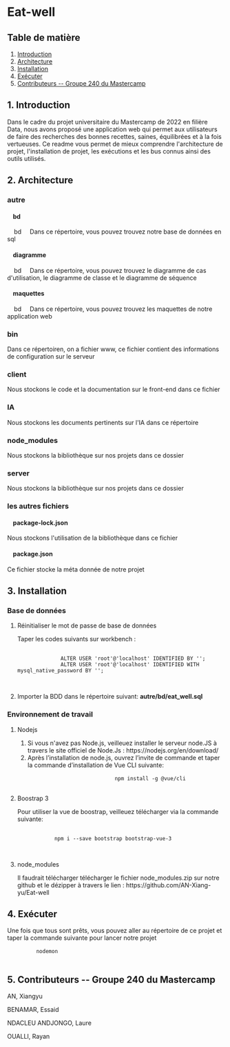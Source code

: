 
<h1>Eat-well</h1> 


<article> 
  <section>
    <h2>Table de matière </h2>
    <nav>
      <ol>
        <li><a href = "#introduction">Introduction</a></li>
        <li><a href = "#architecture">Architecture</a></li>
        <li><a href = "#installation">Installation</a></li>
        <li><a href = "#executer">Exécuter</a></li>
        <li><a href = "#contributeurs">Contributeurs -- Groupe 240 du Mastercamp</a></li>
      </ol>
    </nav>
  </section>
</article>

 <article>
  <section id="introduction">
    <h2>1. Introduction</h2>
    <div> 
      <p>
        Dans le cadre du projet universitaire du Mastercamp de 2022 en filière Data, nous avons proposé une application web qui permet aux utilisateurs de faire des recherches des bonnes recettes, saines, équilibrées et à la fois vertueuses. Ce readme vous permet de mieux comprendre l'architecture de projet, l'installation de projet, les exécutions et les bus connus ainsi des outils utilisés.
      </p>
    </div>
  </section>
</article>

<article> 
  <section id="architecture">
    <h2>2. Architecture </h2>
    <div>
      <h3>autre</h3>
      <div>
        <h4>&nbsp&nbsp&nbsp&nbspbd </h4>
        <p>&nbsp&nbsp&nbsp&nbspbd&nbsp&nbsp&nbsp&nbsp Dans ce répertoire, vous pouvez trouvez notre base de données en sql </p>
      </div>
      <div>
        <h4>&nbsp&nbsp&nbsp&nbspdiagramme </h4>
        <p>&nbsp&nbsp&nbsp&nbspbd&nbsp&nbsp&nbsp&nbsp Dans ce répertoire, vous pouvez trouvez le diagramme de cas d'utilisation, le diagramme de classe et le diagramme de séquence </p>
      </div>
      <div>
        <h4>&nbsp&nbsp&nbsp&nbspmaquettes </h4>
        <p>&nbsp&nbsp&nbsp&nbspbd&nbsp&nbsp&nbsp&nbsp Dans ce répertoire, vous pouvez trouvez les maquettes de notre application web </p>
      </div>
    </div>
    <div>
      <h3>bin</h3>
      <p>Dans ce répertoiren, on a fichier www, ce fichier contient des informations de configuration sur le serveur</p>
    </div>
    <div>
      <h3>client</h3>
      <p>Nous stockons le code et la documentation sur le front-end dans ce fichier</p>
    </div>
    <div>
      <h3>IA</h3>
      <p>Nous stockons les documents pertinents sur l'IA dans ce répertoire</p>
    </div>
    <div>
      <h3>node_modules</h3>
      <p>Nous stockons la bibliothèque sur nos projets dans ce dossier</p>
    </div>
    <div>
      <h3>server</h3>
      <p>Nous stockons la bibliothèque sur nos projets dans ce dossier</p>
    </div>
    <div>
      <h3>les autres fichiers</h3>
      <div>
        <h4>&nbsp&nbsp&nbsp&nbsppackage-lock.json</h4>
        <p>Nous stockons l'utilisation de la bibliothèque dans ce fichier</p>
      </div>
      <div>
        <h4>&nbsp&nbsp&nbsp&nbsppackage.json</h4>
        <p>Ce fichier stocke la méta donnée de notre projet</p>
      </div>
    </div>
  </section>
</article>


<article id="installation"> 
  <section>
    <h2>3. Installation </h2>
    <div>
      <h3>Base de données </h3>
      <ol>
        <li>Réinitialiser le mot de passe de base de données</li>
          <p> 
            Taper les codes suivants sur workbench :
          </p>
          <pre>
            <code>
              ALTER USER 'root'@'localhost' IDENTIFIED BY ''; 
              ALTER USER 'root'@'localhost' IDENTIFIED WITH mysql_native_password BY '';
            </code>
          </pre>
        <li>Importer la BDD dans le répertoire suivant: <b>autre/bd/eat_well.sql</b></li> 
      </ol>
    </div>
    <div>
      <h3>Environnement de travail</h3>
      <ol>
        <li>Nodejs</li>
            <ol>
                <li>Si vous n'avez pas Node.js, veilleuez installer le serveur node.JS à travers le site officiel de Node.Js : https://nodejs.org/en/download/</li>
                <li>Après l’installation de node.js, ouvrez l’invite de commande et taper la commande d’installation de Vue CLI suivante:
                    <pre>
                        <code>npm install -g @vue/cli</code>
                    </pre>
                </li>
            </ol>
        <li>Boostrap 3</li> 
        <p>Pour utiliser la vue de boostrap, veilleuez télécharger via la commande suivante:</p>
        <pre>
          <code>
            npm i --save bootstrap bootstrap-vue-3
          </code>
        </pre>
        <li>node_modules</li> 
        <p>Il faudrait télécharger télécharger le fichier node_modules.zip sur notre github et le dézipper à travers le lien : https://github.com/AN-Xiang-yu/Eat-well</p>
      </ol>
    </div>
  </section>
</article>


<article> 
  <section id="executer">
    <h2>4. Exécuter </h2>
    <p>Une fois que tous sont prêts, vous pouvez aller au répertoire de ce projet et taper la commande suivante pour lancer notre projet</p>
    <pre>
        <code>nodemon</code>
    </pre>
  </section>
</article>


<article> 
  <section id="contributeurs">
    <h2>5. Contributeurs -- Groupe 240 du Mastercamp </h2>
    <div> 
      <p>AN, Xiangyu  </p>
      <p>BENAMAR, Essaid </p>
      <p>NDACLEU ANDJONGO, Laure </p>
      <p>OUALLI, Rayan</p>
    </div>
  </section>
</article>




